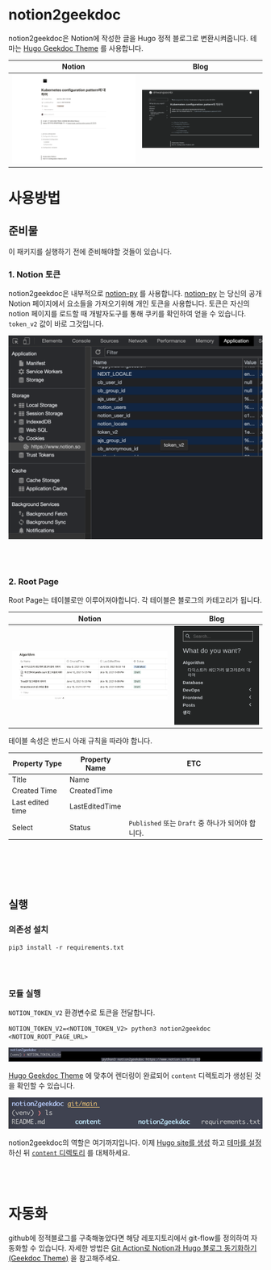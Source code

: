 # notion2geekdoc
notion2geekdoc은 Notion에 작성한 글을 Hugo 정적 블로그로 변환시켜줍니다. 테마는 [Hugo Geekdoc Theme](https://github.com/thegeeklab/hugo-geekdoc) 를 사용합니다.


Notion | Blog
------------ | -------------
![](./readme/image/notion_main.png) | ![](./readme/image/blog_main.png)

# 사용방법


## 준비물
이 패키지를 실행하기 전에 준비해야할 것들이 있습니다.

### 1. Notion 토큰

notion2geekdoc은 내부적으로 [notion-py](https://github.com/jamalex/notion-py) 를 사용합니다. [notion-py](https://github.com/jamalex/notion-py) 는 당신의 공개 Notion 페이지에서 요소들을 가져오기위해 개인 토큰을 사용합니다. 토큰은 자신의 notion 페이지를 로드할 때 개발자도구를 통해 쿠키를 확인하여 얻을 수 있습니다. `token_v2` 값이 바로 그것입니다.

![](./readme/image/howtogettoken.png)

<br><br>

### 2. Root Page

Root Page는 테이블로만 이루어져야합니다. 각 테이블은 블로그의 카테고리가 됩니다.

Notion | Blog
------------ | -------------
![](./readme/image/rootpage_1.png) | ![](./readme/image/rootpage_2.png)



테이블 속성은 반드시 아래 규칙을 따라야 합니다.

Property Type | Property Name | ETC
------------ | ------------- | -------------
 Title| Name
Created Time | CreatedTime
Last edited time | LastEditedTime
Select |Status  | ```Published``` 또는 ```Draft``` 중 하나가 되어야 합니다.



<br><br><br><br>

## 실행

### 의존성 설치
```
pip3 install -r requirements.txt
```

<br><br>

### 모듈 실행
`NOTION_TOKEN_V2` 환경변수로 토큰을 전달합니다.
```
NOTION_TOKEN_V2=<NOTION_TOKEN_V2> python3 notion2geekdoc <NOTION_ROOT_PAGE_URL>
```


![](./readme/image/run_1.png)

[Hugo Geekdoc Theme](https://github.com/thegeeklab/hugo-geekdoc) 에 맞추어 렌더링이 완료되어 `content` 디렉토리가 생성된 것을 확인할 수 있습니다.


![](./readme/image/run_2.png)

notion2geekdoc의 역할은 여기까지입니다. 이제 [Hugo site를 생성](https://gohugo.io/getting-started/quick-start/#step-2-create-a-new-site) 하고 [테마를 설정](https://gohugo.io/getting-started/quick-start/#step-3-add-a-theme) 하신 뒤 [`content` 디렉토리](https://gohugo.io/getting-started/directory-structure/#directory-structure-explained) 를 대체하세요.
<br><br><br><br>

# 자동화

github에 정적블로그를 구축해놓았다면 해당 레포지토리에서 git-flow를 정의하여 자동화할 수 있습니다.
자세한 방법은 [Git Action로 Notion과 Hugo 블로그 동기화하기(Geekdoc Theme)](https://www.notion.so/hwangseonbi/Git-Action-Notion-Hugo-Geekdoc-Theme-6853b939a45545308ced8fc779a2500e) 을 참고해주세요.
